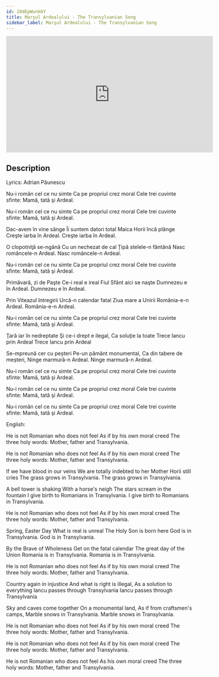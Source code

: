 ```yaml
---
id: 20dEpWunk6Y
title: Marşul Ardealului - The Transylvanian Song
sidebar_label: Marşul Ardealului - The Transylvanian Song
---
```


<iframe
  width="560"
  height="315"
  src="https://www.youtube.com/embed/20dEpWunk6Y"
  title="YouTube video player"
  frameborder="0"
  allow="accelerometer; autoplay; clipboard-write; encrypted-media; gyroscope; picture-in-picture; web-share"
  referrerpolicy="strict-origin-when-cross-origin"
  allowfullscreen
></iframe>

## Description

Lyrics: Adrian Păunescu

Nu-i român cel ce nu simte
Ca pe propriul crez moral
Cele trei cuvinte sfinte:
Mamă, tată şi Ardeal.

Nu-i român cel ce nu simte
Ca pe propriul crez moral
Cele trei cuvinte sfinte:
Mamă, tată şi Ardeal.

Dac-avem în vine sânge
Îi suntem datori total
Maica Horii încă plânge
Creşte iarba în Ardeal.
Creşte iarba în Ardeal.

O clopotniţă se-ngână
Cu un nechezat de cal
Țipă stelele-n fântână
Nasc româncele-n Ardeal.
Nasc româncele-n Ardeal.

Nu-i român cel ce nu simte
Ca pe propriul crez moral
Cele trei cuvinte sfinte:
Mamă, tată şi Ardeal.

Primăvară, zi de Paşte
Ce-i real e ireal
Fiul Sfânt aici se naşte
Dumnezeu e în Ardeal.
Dumnezeu e în Ardeal.

Prin Viteazul întregirii
Urcă-n calendar fatal
Ziua mare a Unirii
România-e-n Ardeal.
România-e-n Ardeal.

Nu-i român cel ce nu simte
Ca pe propriul crez moral
Cele trei cuvinte sfinte:
Mamă, tată şi Ardeal.

Ţară iar în nedreptate
Şi ce-i drept e ilegal,
Ca soluţie la toate
Trece Iancu prin Ardeal
Trece Iancu prin Ardeal

Se-mpreună cer cu peșteri
Pe-un pământ monumental,
Ca din tabere de meșteri,
Ninge marmură-n Ardeal.
Ninge marmură-n Ardeal.

Nu-i român cel ce nu simte
Ca pe propriul crez moral
Cele trei cuvinte sfinte:
Mamă, tată şi Ardeal.

Nu-i român cel ce nu simte
Ca pe propriul crez moral
Cele trei cuvinte sfinte:
Mamă, tată şi Ardeal.

Nu-i român cel ce nu simte
Ca pe propriul crez moral
Cele trei cuvinte sfinte:
Mamă, tată şi Ardeal.

English:

He is not Romanian who does not feel
As if by his own moral creed
The three holy words:
Mother, father and Transylvania.

He is not Romanian who does not feel
As if by his own moral creed
The three holy words:
Mother, father and Transylvania.

If we have blood in our veins
We are totally indebted to her
Mother Horii still cries
The grass grows in Transylvania.
The grass grows in Transylvania.

A bell tower is shaking
With a horse's neigh
The stars scream in the fountain
I give birth to Romanians in Transylvania.
I give birth to Romanians in Transylvania.

He is not Romanian who does not feel
As if by his own moral creed
The three holy words:
Mother, father and Transylvania.

Spring, Easter Day
What is real is unreal
The Holy Son is born here
God is in Transylvania.
God is in Transylvania.

By the Brave of Wholeness
Get on the fatal calendar
The great day of the Union
Romania is in Transylvania.
Romania is in Transylvania.

He is not Romanian who does not feel
As if by his own moral creed
The three holy words:
Mother, father and Transylvania.

Country again in injustice
And what is right is illegal,
As a solution to everything
Iancu passes through Transylvania
Iancu passes through Transylvania

Sky and caves come together
On a monumental land,
As if from craftsmen's camps,
Marble snows in Transylvania.
Marble snows in Transylvania.

He is not Romanian who does not feel
As if by his own moral creed
The three holy words:
Mother, father and Transylvania.

He is not Romanian who does not feel
As if by his own moral creed
The three holy words:
Mother, father and Transylvania.

He is not Romanian who does not feel
As his own moral creed
The three holy words:
Mother, father and Transylvania.
